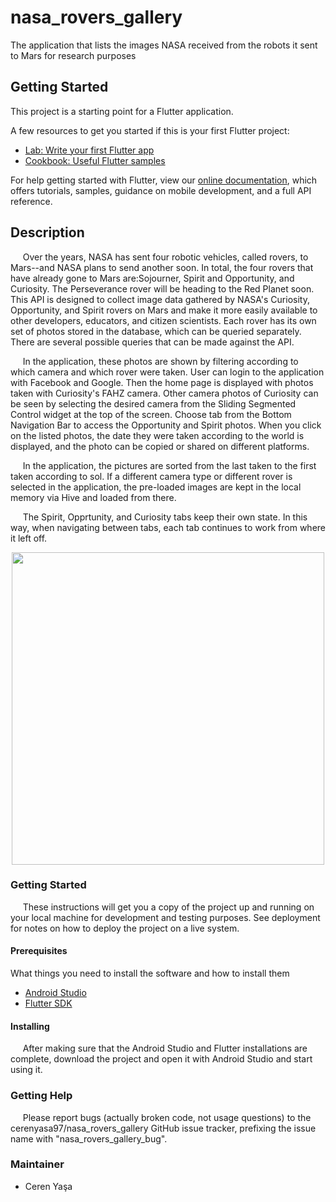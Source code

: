 # nasa_rovers_gallery

The application that lists the images NASA received from the robots it sent to Mars for research purposes

## Getting Started

This project is a starting point for a Flutter application.

A few resources to get you started if this is your first Flutter project:

- [Lab: Write your first Flutter app](https://flutter.dev/docs/get-started/codelab)
- [Cookbook: Useful Flutter samples](https://flutter.dev/docs/cookbook)

For help getting started with Flutter, view our
[online documentation](https://flutter.dev/docs), which offers tutorials,
samples, guidance on mobile development, and a full API reference.

## Description
&nbsp;&nbsp;&nbsp;&nbsp;&nbsp;Over the years, NASA has sent four robotic vehicles, called rovers, to Mars--and NASA plans to send another soon. In total, the four rovers that have already gone to Mars are:Sojourner, Spirit and Opportunity, and Curiosity. The Perseverance rover will be heading to the Red Planet soon. This API is designed to collect image data gathered by NASA's Curiosity, Opportunity, and Spirit rovers on Mars and make it more easily available to other developers, educators, and citizen scientists. Each rover has its own set of photos stored in the database, which can be queried separately. There are several possible queries that can be made against the API. 

&nbsp;&nbsp;&nbsp;&nbsp;&nbsp;In the application, these photos are shown by filtering according to which camera and which rover were taken. User can login to the application with Facebook and Google. Then the home page is displayed with photos taken with Curiosity's FAHZ camera. Other camera photos of Curiosity can be seen by selecting the desired camera from the Sliding Segmented Control widget at the top of the screen. Choose tab from the Bottom Navigation Bar to access the Opportunity and Spirit photos. When you click on the listed photos, the date they were taken according to the world is displayed, and the photo can be copied or shared on different platforms.

&nbsp;&nbsp;&nbsp;&nbsp;&nbsp;In the application, the pictures are sorted from the last taken to the first taken according to sol. If a different camera type or different rover is selected in the application, the pre-loaded images are kept in the local memory via Hive and loaded from there.

&nbsp;&nbsp;&nbsp;&nbsp;&nbsp;The Spirit, Opprtunity, and Curiosity tabs keep their own state. In this way, when navigating between tabs, each tab continues to work from where it left off.

<p align="center">
  <img src = "https://user-images.githubusercontent.com/59059790/126638867-98295a5f-9bd6-4644-ba8e-67953a352863.gif" width = "500">
</p>

### Getting Started
&nbsp;&nbsp;&nbsp;&nbsp;&nbsp;These instructions will get you a copy of the project up and running on your local machine for development and testing purposes. See deployment for notes on how to deploy the project on a live system.

#### Prerequisites
What things you need to install the software and how to install them
* [Android Studio](https://developer.android.com/studio/install)
* [Flutter SDK](https://flutter.dev/docs/get-started/install)

#### Installing
&nbsp;&nbsp;&nbsp;&nbsp;&nbsp;After making sure that the Android Studio and Flutter installations are complete, download the project and open it with Android Studio and start using it.

### Getting Help
&nbsp;&nbsp;&nbsp;&nbsp;&nbsp;Please report bugs (actually broken code, not usage questions) to the cerenyasa97/nasa_rovers_gallery GitHub issue tracker, prefixing the issue name with "nasa_rovers_gallery_bug".

### Maintainer
* Ceren Yaşa 
